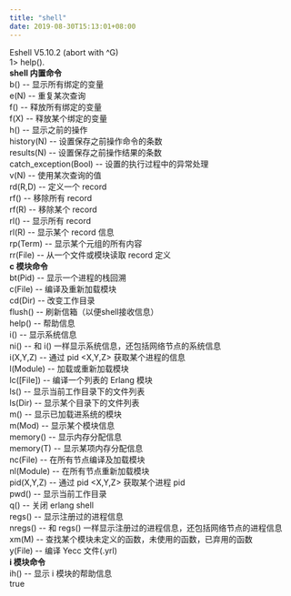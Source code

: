 ```yaml
---
title: "shell"
date: 2019-08-30T15:13:01+08:00
---
```



Eshell V5.10.2  (abort with ^G)  
1> help().  
    **shell 内置命令**  
    b()        -- 显示所有绑定的变量  
    e(N)       -- 重复某次查询 <N>  
    f()        -- 释放所有绑定的变量  
    f(X)       -- 释放某个绑定的变量  
    h()        -- 显示之前的操作  
    history(N) -- 设置保存之前操作命令的条数  
    results(N) -- 设置保存之前操作结果的条数  
    catch_exception(Bool) -- 设置的执行过程中的异常处理  
    v(N)       -- 使用某次查询的值 <N>  
    rd(R,D)    -- 定义一个 record  
    rf()       -- 移除所有 record  
    rf(R)      -- 移除某个 record  
    rl()       -- 显示所有 record  
    rl(R)      -- 显示某个 record 信息  
    rp(Term)   -- 显示某个元组的所有内容  
    rr(File)   -- 从一个文件或模块读取 record 定义  
    **c 模块命令**  
    bt(Pid)    -- 显示一个进程的栈回溯  
    c(File)    -- 编译及重新加载模块  
    cd(Dir)    -- 改变工作目录  
    flush()    -- 刷新信箱（以便shell接收信息）  
    help()     -- 帮助信息  
    i()        -- 显示系统信息  
    ni()       -- 和 i() 一样显示系统信息，还包括网络节点的系统信息  
    i(X,Y,Z)   -- 通过 pid <X,Y,Z> 获取某个进程的信息  
    l(Module)  -- 加载或重新加载模块  
    lc([File]) -- 编译一个列表的 Erlang 模块  
    ls()       -- 显示当前工作目录下的文件列表  
    ls(Dir)    -- 显示某个目录下的文件列表  
    m()        -- 显示已加载进系统的模块  
    m(Mod)     -- 显示某个模块信息  
    memory()   -- 显示内存分配信息  
    memory(T)  -- 显示某项内存分配信息 <T>  
    nc(File)   -- 在所有节点编译及加载模块  
    nl(Module) -- 在所有节点重新加载模块  
    pid(X,Y,Z) -- 通过 pid <X,Y,Z> 获取某个进程 pid  
    pwd()      -- 显示当前工作目录  
    q()        -- 关闭 erlang shell  
    regs()     -- 显示注册过的进程信息  
    nregs()    -- 和 regs() 一样显示注册过的进程信息，还包括网络节点的进程信息  
    xm(M)      -- 查找某个模块未定义的函数，未使用的函数，已弃用的函数  
    y(File)    -- 编译 Yecc 文件(.yrl)  
    **i 模块命令**  
    ih()       -- 显示 i 模块的帮助信息  
    true  
